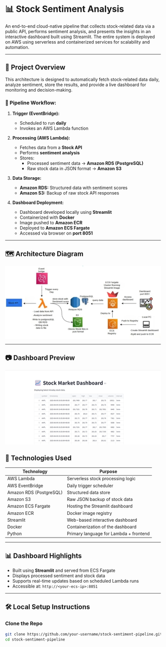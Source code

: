 # 📊 Stock Sentiment Analysis

An end-to-end cloud-native pipeline that collects stock-related data via a public API, performs sentiment analysis, and presents the insights in an interactive dashboard built using Streamlit. The entire system is deployed on AWS using serverless and containerized services for scalability and automation.

---

## 🧠 Project Overview

This architecture is designed to automatically fetch stock-related data daily, analyze sentiment, store the results, and provide a live dashboard for monitoring and decision-making.

### 🔁 Pipeline Workflow:

1. **Trigger (EventBridge):**
   - Scheduled to run **daily**
   - Invokes an AWS Lambda function

2. **Processing (AWS Lambda):**
   - Fetches data from a **Stock API**
   - Performs **sentiment analysis**
   - Stores:
     - Processed sentiment data → **Amazon RDS (PostgreSQL)**
     - Raw stock data in JSON format → **Amazon S3**

3. **Data Storage:**
   - **Amazon RDS:** Structured data with sentiment scores
   - **Amazon S3:** Backup of raw stock API responses

4. **Dashboard Deployment:**
   - Dashboard developed locally using **Streamlit**
   - Containerized with **Docker**
   - Image pushed to **Amazon ECR**
   - Deployed to **Amazon ECS Fargate**
   - Accessed via browser on **port 8051**

---

## 🗺️ Architecture Diagram

![Architecture Diagram](architecture.jpg)

---
## 📷 Dashboard Preview

![Dashboard Screenshot](stock-market-dashboard.png)


## 🚀 Technologies Used

| Technology        | Purpose                              |
|-------------------|---------------------------------------|
| AWS Lambda        | Serverless stock processing logic     |
| AWS EventBridge   | Daily trigger scheduler               |
| Amazon RDS (PostgreSQL) | Structured data store            |
| Amazon S3         | Raw JSON backup of stock data         |
| Amazon ECS Fargate| Hosting the Streamlit dashboard       |
| Amazon ECR        | Docker image registry                 |
| Streamlit         | Web-based interactive dashboard       |
| Docker            | Containerization of the dashboard     |
| Python            | Primary language for Lambda + frontend|

---

## 📊 Dashboard Highlights

- Built using **Streamlit** and served from ECS Fargate
- Displays processed sentiment and stock data
- Supports real-time updates based on scheduled Lambda runs
- Accessible at: `http://<your-ecs-ip>:8051`

---

## 🛠️ Local Setup Instructions

### Clone the Repo
```bash
git clone https://github.com/your-username/stock-sentiment-pipeline.git
cd stock-sentiment-pipeline

